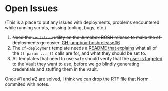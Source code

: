 Open Issues
===========

(This is a place to put any issues with deployments, problems
 encountered while running scripts, missing tooling, bugs, etc.)

1. ~~Need the `certstrap` utility on the Jumpbox BOSH release to
   make the cf-deployments go easier.~~  [GH jumpbox-boshrelease#6][1]
2. The `cf-deployment` template needs a [README that explains][2] what
   all of the `(( param ... ))` calls are for, and what they should
   be set to.
3. All templates that need to use `safe` should verify that the
   [user is targeted][3] to the Vault they want to use, before we go
   blindly generating credentials and stuffing them in the vault.

Once #1 and #2 are solved, I think we can drop the RTF file that
Norm commited with notes.

[1]: https://github.com/cloudfoundry-community/jumpbox-boshrelease/issues/6
[2]: https://github.com/starkandwayne/cf-deployment/issues/1
[3]: https://github.com/jhunt/safe/issues/27
